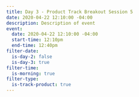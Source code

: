 ```yaml
---
title: Day 3 - Product Track Breakout Session 5
date: 2020-04-22 12:10:00 -04:00
description: Description of event
event:
  date: 2020-04-22 12:10:00 -04:00
  start-time: 12:10pm
  end-time: 12:40pm
filter-date:
  is-day-2: false
  is-day-3: true
filter-time:
  is-morning: true
filter-type:
  is-track-product: true
---
```


